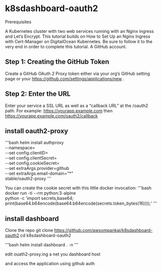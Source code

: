 # k8sdashboard-oauth2

Prerequisites

A Kubernetes cluster with two web services running with an Nginx ingress and Let’s Encrypt. This tutorial builds on How to Set Up an Nginx Ingress with Cert-Manager on DigitalOcean Kubernetes. Be sure to follow it to the very end in order to complete this tutorial.
A GitHub account.

## Step 1: Creating the GitHub Token
Create a GitHub OAuth 2 Proxy token either via your org’s GitHub setting page or your https://github.com/settings/applications/new .

## Step 2: Enter the URL
Enter your service a SSL URL as well as a “callback URL” at  the /oauth2 path. For example: https://yourapp.example.com then https://yourapp.example.com/oauth2/callback


## install oauth2-proxy

'''bash
helm install authproxy \
    --namespace=<Namespace> \
    --set config.clientID=<Client ID> \
    --set config.clientSecret=<Client Secret> \
    --set config.cookieSecret=<CookieSecret> \
    --set extraArgs.provider=github \
    --set extraArgs.email-domain="*" \
    stable/oauth2-proxy 
'''

You can create the cookie secret with this little docker invocation:
'''bash
docker run -ti --rm python:3-alpine \
    python -c 'import secrets,base64; print(base64.b64encode(base64.b64encode(secrets.token_bytes(16))));'
'''
## install dashboard

Clone the repo
git clone https://github.com/awsompankaj/k8sdashboard-oauth2
cd k8sdashboard-oauth2

'''bash
helm install dashboard . -n <namespace>
'''

edit ouath2-proxy.ing a net you dashboard host

and access the application using github auth



